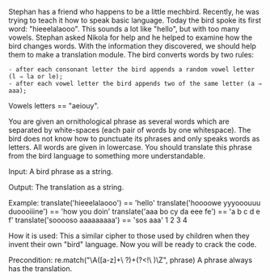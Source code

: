 Stephan has a friend who happens to be a little mechbird. Recently, he was trying to teach it how to speak basic language. Today the bird spoke its first word: "hieeelalaooo". This sounds a lot like "hello", but with too many vowels. Stephan asked Nikola for help and he helped to examine how the bird changes words. With the information they discovered, we should help them to make a translation module.
The bird converts words by two rules:

    - after each consonant letter the bird appends a random vowel letter (l ⇒ la or le);
    - after each vowel letter the bird appends two of the same letter (a ⇒ aaa);

Vowels letters == "aeiouy".

You are given an ornithological phrase as several words which are separated by white-spaces (each pair of words by one whitespace). The bird does not know how to punctuate its phrases and only speaks words as letters. All words are given in lowercase. You should translate this phrase from the bird language to something more understandable.

Input: A bird phrase as a string.

Output: The translation as a string.

Example:
translate('hieeelalaooo') == 'hello'
translate('hoooowe yyyooouuu duoooiiine') == 'how you doin'
translate('aaa bo cy da eee fe') == 'a b c d e f'
translate('sooooso aaaaaaaaa') == 'sos aaa'
1
2
3
4

How it is used: This a similar cipher to those used by children when they invent their own "bird" language. Now you will be ready to crack the code.

Precondition: re.match("\A([a-z]+\ ?)+(?<!\ )\Z", phrase)
A phrase always has the translation. 
